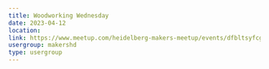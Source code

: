 ```yaml
---
title: Woodworking Wednesday
date: 2023-04-12
location: 
link: https://www.meetup.com/heidelberg-makers-meetup/events/dfbltsyfcgbqb/
usergroup: makershd
type: usergroup
---
```

